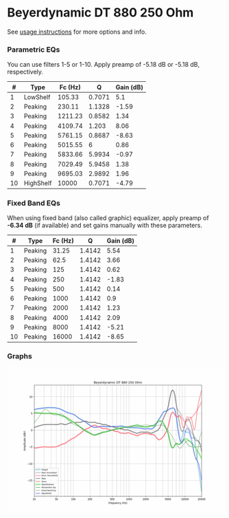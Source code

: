 # Beyerdynamic DT 880 250 Ohm
See [usage instructions](https://github.com/jaakkopasanen/AutoEq#usage) for more options and info.

### Parametric EQs
You can use filters 1-5 or 1-10. Apply preamp of -5.18 dB or -5.18 dB, respectively.

|   # | Type      |   Fc (Hz) |      Q |   Gain (dB) |
|-----|-----------|-----------|--------|-------------|
|   1 | LowShelf  |    105.33 | 0.7071 |        5.1  |
|   2 | Peaking   |    230.11 | 1.1328 |       -1.59 |
|   3 | Peaking   |   1211.23 | 0.8582 |        1.34 |
|   4 | Peaking   |   4109.74 | 1.203  |        8.06 |
|   5 | Peaking   |   5761.15 | 0.8687 |       -8.63 |
|   6 | Peaking   |   5015.55 | 6      |        0.86 |
|   7 | Peaking   |   5833.66 | 5.9934 |       -0.97 |
|   8 | Peaking   |   7029.49 | 5.9458 |        1.38 |
|   9 | Peaking   |   9695.03 | 2.9892 |        1.96 |
|  10 | HighShelf |  10000    | 0.7071 |       -4.79 |

### Fixed Band EQs
When using fixed band (also called graphic) equalizer, apply preamp of **-6.34 dB** (if available) and set gains manually with these parameters.

|   # | Type    |   Fc (Hz) |      Q |   Gain (dB) |
|-----|---------|-----------|--------|-------------|
|   1 | Peaking |     31.25 | 1.4142 |        5.54 |
|   2 | Peaking |     62.5  | 1.4142 |        3.66 |
|   3 | Peaking |    125    | 1.4142 |        0.62 |
|   4 | Peaking |    250    | 1.4142 |       -1.83 |
|   5 | Peaking |    500    | 1.4142 |        0.14 |
|   6 | Peaking |   1000    | 1.4142 |        0.9  |
|   7 | Peaking |   2000    | 1.4142 |        1.23 |
|   8 | Peaking |   4000    | 1.4142 |        2.09 |
|   9 | Peaking |   8000    | 1.4142 |       -5.21 |
|  10 | Peaking |  16000    | 1.4142 |       -8.65 |

### Graphs
![](./Beyerdynamic%20DT%20880%20250%20Ohm.png)
